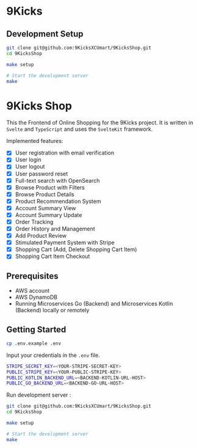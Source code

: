 # 9Kicks

## Development Setup

```bash
git clone git@github.com:9KicksXCUmart/9KicksShop.git
cd 9KicksShop

make setup

# Start the development server
make
```

# 9Kicks Shop

This the Frontend of Online Shopping for the 9Kicks project. It is written in `Svelte` and `TypeScript` and uses the `SvelteKit` framework.

Implemented features:

- [x] User registration with email verification
- [x] User login
- [x] User logout
- [x] User password reset
- [x] Full-text search with OpenSearch
- [x] Browse Product with Filters
- [x] Browse Product Details
- [x] Product Recommendation System
- [x] Account Summary View
- [x] Account Summary Update
- [x] Order Tracking
- [x] Order History and Management
- [x] Add Product Review
- [x] Stimulated Payment System with Stripe
- [x] Shopping Cart (Add, Delete Shopping Cart Item)
- [x] Shopping Cart Item Checkout

## Prerequisites

- AWS account
- AWS DynamoDB
- Running Microservices Go (Backend) and Microservices Kotlin (Backend) locally or remotely

## Getting Started

```bash
cp .env.example .env
```

Input your credentials in the `.env` file.

```bash
STRIPE_SECRET_KEY=<YOUR-STRIPE-SECRET-KEY>
PUBLIC_STRIPE_KEY=<YOUR-PUBLIC-STRIPE-KEY>
PUBLIC_KOTLIN_BACKEND_URL=<BACKEND-KOTLIN-URL-HOST>
PUBLIC_GO_BACKEND_URL=<BACKEND-GO-URL-HOST>
```

Run development server :

```bash
git clone git@github.com:9KicksXCUmart/9KicksShop.git
cd 9KicksShop

make setup

# Start the development server
make
```
